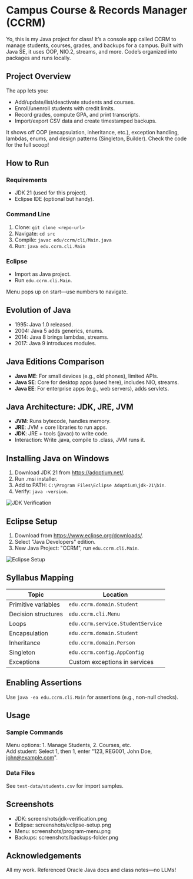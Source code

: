 # Campus Course & Records Manager (CCRM)

Yo, this is my Java project for class! It’s a console app called CCRM to manage students, courses, grades, and backups for a campus. Built with Java SE, it uses OOP, NIO.2, streams, and more. Code’s organized into packages and runs locally.

## Project Overview

The app lets you:
- Add/update/list/deactivate students and courses.
- Enroll/unenroll students with credit limits.
- Record grades, compute GPA, and print transcripts.
- Import/export CSV data and create timestamped backups.

It shows off OOP (encapsulation, inheritance, etc.), exception handling, lambdas, enums, and design patterns (Singleton, Builder). Check the code for the full scoop!

## How to Run

### Requirements
- JDK 21 (used for this project).
- Eclipse IDE (optional but handy).

### Command Line
1. Clone: `git clone <repo-url>`
2. Navigate: `cd src`
3. Compile: `javac edu/ccrm/cli/Main.java`
4. Run: `java edu.ccrm.cli.Main`

### Eclipse
- Import as Java project.
- Run `edu.ccrm.cli.Main`.

Menu pops up on start—use numbers to navigate.

## Evolution of Java

- 1995: Java 1.0 released.
- 2004: Java 5 adds generics, enums.
- 2014: Java 8 brings lambdas, streams.
- 2017: Java 9 introduces modules.

## Java Editions Comparison

- **Java ME**: For small devices (e.g., old phones), limited APIs.
- **Java SE**: Core for desktop apps (used here), includes NIO, streams.
- **Java EE**: For enterprise apps (e.g., web servers), adds servlets.

## Java Architecture: JDK, JRE, JVM

- **JVM**: Runs bytecode, handles memory.
- **JRE**: JVM + core libraries to run apps.
- **JDK**: JRE + tools (javac) to write code.
- Interaction: Write .java, compile to .class, JVM runs it.

## Installing Java on Windows

1. Download JDK 21 from https://adoptium.net/.
2. Run .msi installer.
3. Add to PATH: `C:\Program Files\Eclipse Adoptium\jdk-21\bin`.
4. Verify: `java -version`.

![JDK Verification](screenshots/jdk-verification.png)

## Eclipse Setup

1. Download from https://www.eclipse.org/downloads/.
2. Select "Java Developers" edition.
3. New Java Project: "CCRM", run `edu.ccrm.cli.Main`.

![Eclipse Setup](screenshots/eclipse-setup.png)

## Syllabus Mapping

| Topic                  | Location                     |
|------------------------|------------------------------|
| Primitive variables    | `edu.ccrm.domain.Student`    |
| Decision structures    | `edu.ccrm.cli.Menu`          |
| Loops                  | `edu.ccrm.service.StudentService` |
| Encapsulation          | `edu.ccrm.domain.Student`    |
| Inheritance            | `edu.ccrm.domain.Person`     |
| Singleton              | `edu.ccrm.config.AppConfig`  |
| Exceptions             | Custom exceptions in services |

## Enabling Assertions

Use `java -ea edu.ccrm.cli.Main` for assertions (e.g., non-null checks).

## Usage

### Sample Commands
Menu options: 1. Manage Students, 2. Courses, etc.  
Add student: Select 1, then 1, enter "123, REG001, John Doe, john@example.com".

### Data Files
See `test-data/students.csv` for import samples.

## Screenshots
- JDK: screenshots/jdk-verification.png
- Eclipse: screenshots/eclipse-setup.png
- Menu: screenshots/program-menu.png
- Backups: screenshots/backups-folder.png

## Acknowledgements
All my work. Referenced Oracle Java docs and class notes—no LLMs!
